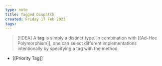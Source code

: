 ```yaml
---
type: note
title: Tagged Dispatch
created: Friday 17 Feb 2023
tags: 
---
```

> [!IDEA]
> A **tag** is simply a distinct type. In combination with [[Ad-Hoc Polymorphism]], one can select different implementations intentionally by specifying a tag with the method.


- [[Priority Tag]]